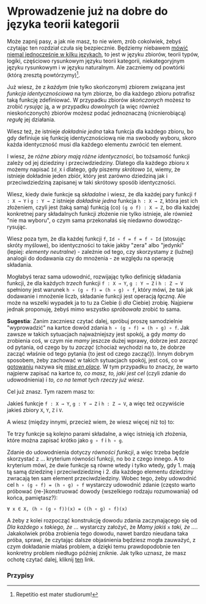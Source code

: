 # Wprowadzenie już na dobre do języka teorii kategorii

Może zapnij pasy, a jak nie masz, to nie wiem, zrób cokolwiek, żebyś czytając ten rozdział czuła się
bezpiecznie. Będziemy niebawem [mówić niemal jednocześnie w kilku
językach](https://www.youtube.com/watch?v=33Raqx9sFbo), to jest w języku zbiorów, teorii typów,
logiki, częściowo rysunkowym języku teorii kategorii, niekategoryjnym języku rysunkowym i w języku
naturalnym. Ale zaczniemy od powtórki (którą zresztą powtórzymy)[^1].

Już wiesz, że z *każdym* (nie tylko skończonym) zbiorem związana jest *funkcja identycznościowa* na
tym zbiorze, bo dla każdego zbioru potrafisz taką funkcję zdefiniować. W przypadku zbiorów
*skończonych* możesz to zrobić *rysując* ją, a w przypadku *dowolnych* (a więc również
nieskończonych) zbiorów możesz podać jednoznaczną (nicnierobiącą) *regułę* jej działania.

Wiesz też, że istnieje *dokładnie jedna* taka funkcja dla każdego zbioru, bo gdy definiuje się
funkcję identycznościową nie ma swobody wyboru, skoro każda identyczność musi dla każdego elementu
zwrócić ten element.

I wiesz, że *różne zbiory mają różne identyczności*, bo tożsamość funkcji zależy od jej dziedziny i
przeciwdziedziny. Dlatego dla każdego zbioru `X` możemy napisać `Id_X` i dlatego, gdy piszemy
*skrótowo* `Id`, wiemy, że istnieje dokładnie jeden zbiór, który jest zarówno dziedziną jak i
przeciwdziedziną zapisanej w taki skrótowy sposób identyczności.

Wiesz, kiedy dwie funkcje są *składalne* i wiesz, że dla każdej pary funkcji `f : X → Y` i `g : Y →
Z` istnieje *dokładnie jedna* funkcja `h : X → Z`, która jest ich złożeniem, czyli jest (taką samą)
funkcją (co) `(g o f) : X → Z`, bo dla każdej konkretnej pary składalnych funkcji złożenie nie tylko
istnieje, ale również "nie ma wyboru", o czym sama przekonałaś się niedawno dowodząc-rysując.

Wiesz poza tym, że dla każdej funkcji `f`, `Id ∘ f = f = f ∘ Id` (stosując skróty myślowe), bo
identyczności to takie jakby "zera" albo "jedynki" (lepiej: *elementy neutralne*) - zależnie od
tego, czy skorzystamy z (luźnej) analogii do dodawania czy do mnożenia - ze względu na operację
składania.

Mogłabyś teraz sama udowodnić, rozwijając tylko definicję składania funkcji, że dla każdych *trzech*
funkcji `f : X → Y`, `g : Y → Z` i `h : Z → V` spełniony jest warunek `h ∘ (g ∘ f) = (h ∘ g) ∘ f`,
który mówi, że tak jak dodawanie i mnożenie liczb, składanie funkcji jest operacją *łączną*. Ale
może na wszelki wypadek ja to tu za Ciebie (i *dla* Ciebie) zrobię. Najpierw jednak proponuję, żebyś
mimo wszystko *spróbowała* zrobić to sama.

**Sugestia**: Zanim zaczniesz czytać dalej, spróbuj proszę samodzielnie "wyprowadzić" na kartce
dowód zdania `h ∘ (g ∘ f) = (h ∘ g) ∘ f`. Jak zawsze w takich sytuacjach najważniejszy jest spokój,
a gdy *mamy* do zrobienia coś, w czym nie *mamy* jeszcze dużej wprawy, dobrze jest *zacząć* od
pytania, od czego by tu *zacząć* (chociaż wychodzi na to, że dobrze zacząć właśnie od tego pytania
\{to jest od czego zacząć\}). Innym dobrym sposobem, żeby zachować w takich sytuacjach spokój, jest
coś, co w [gotowaniu](https://youtu.be/O8OrsCw0OC0?si=RjVm3NQ-n3kcmba5) nazywa się [*mise en
place*](https://en.wikipedia.org/wiki/Mise_en_place). W tym przypadku to znaczy, że warto najpierw
zapisać na kartce *to, co masz, to, jaki jest cel* (czyli zdanie do udowodnienia) i *to, co na temat
tych rzeczy już wiesz*.

Cel już znasz. Tym razem masz to:

Jakieś funkcje `f : X → Y`, `g : Y → Z` i `h : Z → V`, a więc też oczywiście jakieś zbiory `X`, `Y`,
`Z` i `V`.

A wiesz (między innymi, przecież wiem, że wiesz więcej niż to) to:

Te trzy funkcje są kolejno parami składalne, a więc istnieją ich złożenia, które można zapisać
krótko jako `g ∘ f` i `h ∘ g`.

Zdanie do udowodnienia dotyczy *równości funkcji*, a więc trzeba będzie skorzystać z ... kryterium
równości funkcji, no bo z czego innego. A to kryterium mówi, że dwie funkcje są równe wtedy i tylko
wtedy, gdy 1. mają tą samą dziedzinę i przeciwdziedzinę i 2. dla każdego elementu dziedziny zwracają
ten sam element przeciwdziedziny. Wobec tego, żeby udowodnić cel `h ∘ (g ∘ f) = (h ∘ g) ∘ f`
wystarczy udowodnić zdanie (często warto próbować \{re-\}konstruować dowody \{wszelkiego rodzaju
rozumowania\} od końca, pamiętasz?):

`∀ x ∈ X, (h ∘ (g ∘ f))(x) = ((h ∘ g) ∘ f)(x)`

A żeby z kolei rozpocząć konstrukcję dowodu zdania zaczynającego się od *Dla każdego* `x` *takiego,
że ...*  wystarczy założyć, że *Mamy jakiś* `x` *taki, że ...*. Jakakolwiek próba zrobienia tego
dowodu, nawet bardzo nieudana taka próba, sprawi, że czytając dalsze objaśnienia będziesz mogła
zauważyć, z czym dokładanie miałaś problem, a dzięki temu prawdopodobnie ten konkretny problem
niedługo później zniknie. Jak tylko uznasz, że masz ochotę czytać dalej, kliknij
[ten](Wprowadzenie_do_jezyka_teorii_kategorii2.md) link.

### Przypisy

[^1]: Repetitio est mater studiorum!
